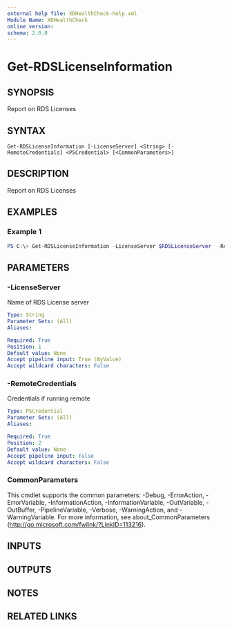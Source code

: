 ```yaml
---
external help file: XDHealthCheck-help.xml
Module Name: XDHealthCheck
online version:
schema: 2.0.0
---
```


# Get-RDSLicenseInformation

## SYNOPSIS
Report on RDS Licenses

## SYNTAX

```
Get-RDSLicenseInformation [-LicenseServer] <String> [-RemoteCredentials] <PSCredential> [<CommonParameters>]
```

## DESCRIPTION
Report on RDS Licenses

## EXAMPLES

### Example 1
```powershell
PS C:\> Get-RDSLicenseInformation -LicenseServer $RDSLicenseServer  -RemoteCredentials $CTXAdmin
```

## PARAMETERS

### -LicenseServer
Name of RDS License server

```yaml
Type: String
Parameter Sets: (All)
Aliases:

Required: True
Position: 1
Default value: None
Accept pipeline input: True (ByValue)
Accept wildcard characters: False
```

### -RemoteCredentials

Credentials if running remote

```yaml
Type: PSCredential
Parameter Sets: (All)
Aliases:

Required: True
Position: 2
Default value: None
Accept pipeline input: False
Accept wildcard characters: False
```

### CommonParameters
This cmdlet supports the common parameters: -Debug, -ErrorAction, -ErrorVariable, -InformationAction, -InformationVariable, -OutVariable, -OutBuffer, -PipelineVariable, -Verbose, -WarningAction, and -WarningVariable. For more information, see about_CommonParameters (http://go.microsoft.com/fwlink/?LinkID=113216).

## INPUTS

## OUTPUTS

## NOTES

## RELATED LINKS
